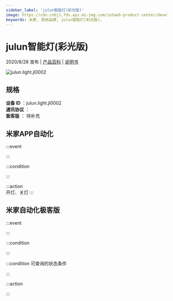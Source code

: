 ```yaml
---
sidebar_label: 'julun智能灯(彩光版)'
image: https://cdn.cnbj1.fds.api.mi-img.com/iotweb-product-center/developer_1590043527116sUcFTVCU.png?GalaxyAccessKeyId=AKVGLQWBOVIRQ3XLEW&Expires=9223372036854775807&Signature=z4ym2A1jIARcNjVJnheRLiRc5Ic=
keywords: 米家, 其他品牌, julun智能灯(彩光版), 
---
```

# julun智能灯(彩光版)

2020/8/28 发布 | [产品百科](https://home.mi.com/webapp/content/baike/product/index.html?model=julun.light.jl0002/) | [说明书](https://home.mi.com/views/introduction.html?model=julun.light.jl0002&region=cn)

![julun.light.jl0002](https://cdn.cnbj1.fds.api.mi-img.com/iotweb-product-center/developer_1590043527116sUcFTVCU.png?GalaxyAccessKeyId=AKVGLQWBOVIRQ3XLEW&Expires=9223372036854775807&Signature=z4ym2A1jIARcNjVJnheRLiRc5Ic=)

## 规格  
> 
**设备 ID** ：julun.light.jl0002  
**通讯协议** ：  
**极客版**  ： 待补充 


## 米家APP自动化  

:::event  

:::

:::condition  

:::

:::action   
开灯、关灯
:::

## 米家自动化极客版  

:::event  

:::

:::condition  

:::

:::condition 可查询的状态条件  

:::

:::action  

:::

        
